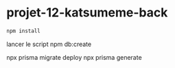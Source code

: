 # projet-12-katsumeme-back

```bash
npm install
```

lancer le script npm db:create

npx prisma migrate deploy
npx prisma generate
